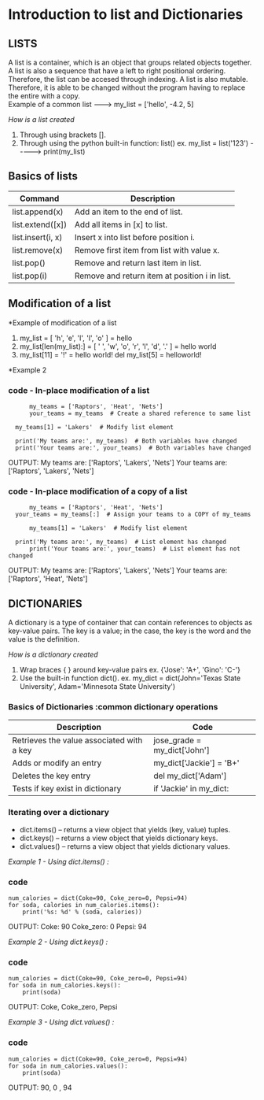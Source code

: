  # Introduction to list and Dictionaries
 
 
 ## LISTS
 A list is a container, which is an object that groups related objects together.
 A list is also a sequence that have a left to right positional ordering. Therefore, the list can be accesed through indexing.
 A list is also mutable. Therefore, it is able to be changed without the program having to replace the entire with a copy.  
 Example of a common list ---> my_list = ['hello', -4.2, 5]
 
 *How is a list created*
 1. Through using brackets [].
 2. Through using the python built-in function: list() ex. my_list = list('123') -----> print(my_list)

## Basics of lists

| Command | Description |
| --- | --- |
|list.append(x)    |Add an item to the end of list.                |               |                
|list.extend([x])  |Add all items in [x] to list.                  | git diff      |                
|list.insert(i, x) |Insert x into list before position i.	   | git status    |                
|list.remove(x)    |Remove first item from list with value x.      | git diff      |                
|list.pop()        |Remove and return last item in list.           | git status    |                
|list.pop(i)       |Remove and return item at position i in list.  | git diff      |                





 
 
 

## Modification of a list 

*Example of modification of a list
1. my_list  = [ 'h', 'e', 'l', 'l', 'o' ] = hello 
2. my_list[len(my_list):] = [ ' ', 'w', 'o', 'r', 'l', 'd', '.' ] = hello world
3. my_list[11] = '!' = hello world!
del my_list[5] = helloworld!

*Example 2
### code - In-place modification of a list
          my_teams = ['Raptors', 'Heat', 'Nets']
          your_teams = my_teams  # Create a shared reference to same list

	  my_teams[1] = 'Lakers'  # Modify list element

	  print('My teams are:', my_teams)  # Both variables have changed
	  print('Your teams are:', your_teams)  # Both variables have changed
OUTPUT: My teams are: ['Raptors', 'Lakers', 'Nets']
        Your teams are: ['Raptors', 'Lakers', 'Nets']

		
### code - In-place modification of a copy of a list
          my_teams = ['Raptors', 'Heat', 'Nets']
	  your_teams = my_teams[:]  # Assign your teams to a COPY of my_teams
	
          my_teams[1] = 'Lakers'  # Modify list element
	
	  print('My teams are:', my_teams)  # List element has changed
          print('Your teams are:', your_teams)  # List element has not changed
OUTPUT: My teams are: ['Raptors', 'Lakers', 'Nets']
        Your teams are: ['Raptors', 'Heat', 'Nets']


 
## DICTIONARIES
A dictionary is a type of container that can  contain references to objects as key-value pairs. The key is a value; in the case, the key is the word and the value is the definition. 

*How is a dictionary created*
1. Wrap braces { } around key-value pairs ex. {'Jose': 'A+', 'Gino': 'C-'} 
2. Use the built-in function dict(). ex. my_dict = dict(John='Texas State University', Adam='Minnesota State University')

### Basics of Dictionaries :common dictionary operations
|Description| Code|
| --- | --- |
|Retrieves the value associated with a key|	jose_grade = my_dict['John'] |
|Adds or  modify an  entry |	my_dict['Jackie'] = 'B+' |
|Deletes the key entry  |	del my_dict['Adam'] |
|Tests if key exist in dictionary |	if 'Jackie' in my_dict: |

### Iterating over a dictionary

- dict.items() – returns a view object that yields (key, value) tuples.
- dict.keys() – returns a view object that yields dictionary keys.
- dict.values() – returns a view object that yields dictionary values.

*Example 1 - Using dict.items() :*
### code
    num_calories = dict(Coke=90, Coke_zero=0, Pepsi=94)
    for soda, calories in num_calories.items():
        print('%s: %d' % (soda, calories))
	
OUTPUT: Coke: 90
Coke_zero: 0
Pepsi: 94

*Example 2 - Using dict.keys() :*
### code
    num_calories = dict(Coke=90, Coke_zero=0, Pepsi=94)
    for soda in num_calories.keys():
        print(soda)
OUTPUT: Coke, Coke_zero, Pepsi

*Example 3 - Using dict.values() :*
### code
    num_calories = dict(Coke=90, Coke_zero=0, Pepsi=94)
    for soda in num_calories.values():
        print(soda)
OUTPUT: 90, 0 , 94

